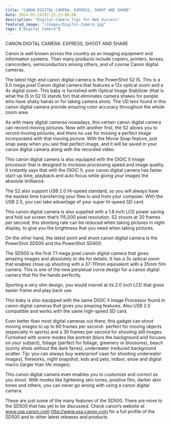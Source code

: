 ```yaml
---
title: "CANON DIGITAL CAMERA: EXPRESS, SHOOT AND SHARE"
date: 2024-03-24T02:22:23-08:00
description: "Digital-Camera Tips for Web Success"
featured_image: "/images/Digital-Camera.jpg"
tags: ["Digital Camera"]
---
```


CANON DIGITAL CAMERA: EXPRESS, SHOOT AND SHARE

Canon is well known across the country as an imaging equipment and information systems. Their many products include copiers, printers, lenses, camcorders, semiconductors among others, and of course Canon digital cameras. 

The latest high end canon digital camera is the PowerShot S2 IS. This is a 5.0 mega pixel Canon digital camera that features a 12x optical zoom and a 4x digital zoom. This baby is furnished with Optical Image Stabilizer (that is what the IS in S2 IS stands for) that eliminates camera shakes for people who have shaky hands or for taking camera shots. The UD lens found in this canon digital camera provide amazing color accuracy throughout the whole zoom area. 

As with many digital cameras nowadays, this certain canon digital camera can record moving pictures. Now with another first, the S2 allows you to record moving pictures, and there no use for missing a perfect image incorporated with that moving picture. With the Movie Snap feature, just snap away when you see that perfect image, and it will be saved in your canon digital camera along with the recorded video. 

This canon digital camera is also equipped with the DIGIC II Image processor that is designed to increase processing speed and image quality. It instantly says that with the DIGIC II, your canon digital camera has faster start-up time, playback and auto focus while giving your images the absolute brilliance. 

The S2 also support USB 2.0 Hi-speed standard, so you will always have the easiest time transferring your files to and from your computer. With the USB 2.0, you can take advantage of your super hi-speed SD card. 

This canon digital camera is also supplied with a 1.8 inch LCD power saving and fold out screen that’s 115,000 pixel resolution. S2 shoots at 30 frames per second; this shooting rate can be reduced when taking pictures in night display, to give you the brightness that you need when taking pictures. 

On the other hand, the latest point and shoot canon digital camera is the PowerShot SD500 and the PowerShot SD400. 

The SD500 is the first 7.1 mega pixel canon digital camera that gives amazing images and absolutely to die for details. It has a 3x optical zoom that enables close up shooting with a 37-111mm equivalent with a 35mm film camera. This is one of the new perpetual curve design for a canon digital camera that fits the hands perfectly. 

Sporting a very slim design, you would marvel at its 2.0 inch LCD that gives easier frame and play back use.

This baby is also equipped with the same DIGIC II Image Processor found in canon digital cameras that gives you amazing features. Also USB 2.0 compatible and works with the same high-speed SD card.

Even better than most digital cameras out there, this gadget can shoot moving images to up to 60 frames per second- perfect for moving objects (especially in sports) and a 30 frames per second for shooting still images. Furnished with scene modes like portrait (blurs the background and focuses on your subject), foliage (perfect for foliage, greenery or blossoms), beach (sunny shots without the dark faces), underwater (reduced background scatter. Tip: you can always buy waterproof case for shooting underwater images), fireworks, night snapshot, kids and pets, indoor, snow and digital macro (larger than life images). 

This canon digital camera even enables you to customize and correct as you shoot. With modes like lightening skin tones, positive film, darker skin tones and others, you can never go wrong with using a canon digital camera. 

These are just some of the many features of the SD500. There are more to the SD500 that has yet to be discussed. Check canon’s website at www.usa.canon.com <http://www.usa.canon.com>  for a full profile of the SD500 and to other latest releases and products.


